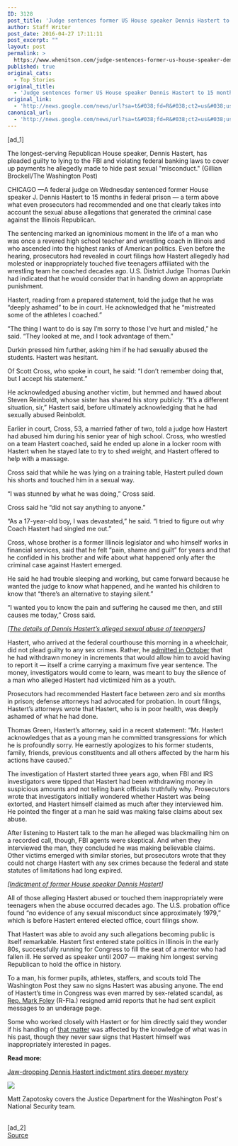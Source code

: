 ```yaml
---
ID: 3128
post_title: 'Judge sentences former US House speaker Dennis Hastert to 15 months in federal prison &#8211; Washington Post'
author: Staff Writer
post_date: 2016-04-27 17:11:11
post_excerpt: ""
layout: post
permalink: >
  https://www.whenitson.com/judge-sentences-former-us-house-speaker-dennis-hastert-to-15-months-in-federal-prison-washington-post/
published: true
original_cats:
  - Top Stories
original_title:
  - 'Judge sentences former US House speaker Dennis Hastert to 15 months in federal prison - Washington Post'
original_link:
  - 'http://news.google.com/news/url?sa=t&#038;fd=R&#038;ct2=us&#038;usg=AFQjCNFca9GFKChYyaCEqoqQwJgbWNt3Ug&#038;clid=c3a7d30bb8a4878e06b80cf16b898331&#038;cid=52779095759089&#038;ei=qvIgV6jaI9eJhQHc8qnoBw&#038;url=https://www.washingtonpost.com/world/national-security/victim-testifies-that-dennis-hastert-sexually-abused-him-as-a-17-year-old-boy-i-was-devastated/2016/04/27/b38791ea-07ef-11e6-b283-e79d81c63c1b_story.html'
canonical_url:
  - 'http://news.google.com/news/url?sa=t&#038;fd=R&#038;ct2=us&#038;usg=AFQjCNFca9GFKChYyaCEqoqQwJgbWNt3Ug&#038;clid=c3a7d30bb8a4878e06b80cf16b898331&#038;cid=52779095759089&#038;ei=qvIgV6jaI9eJhQHc8qnoBw&#038;url=https://www.washingtonpost.com/world/national-security/victim-testifies-that-dennis-hastert-sexually-abused-him-as-a-17-year-old-boy-i-was-devastated/2016/04/27/b38791ea-07ef-11e6-b283-e79d81c63c1b_story.html'
---
```

 [ad_1]
<br><div readability="36">  <p> <span class="pb-caption">The longest-serving Republican House speaker, Dennis Hastert, has pleaded guilty to lying to the FBI and violating federal banking laws to cover up payments he allegedly made to hide past sexual "misconduct." (Gillian Brockell/The Washington Post)</span> </p> </div><div id=""><p> <span class="dateline">CHICAGO —</span>A federal judge on Wednesday sentenced former House speaker J. Dennis Hastert to 15 months in federal prison — a term above what even prosecutors had recommended and one that clearly takes into account the sexual abuse allegations that generated the criminal case against the Illinois Republican. </p> <p>The sentencing marked an ignominious moment in the life of a man who was once a revered high school teacher and wrestling coach in Illinois and who ascended into the highest ranks of American politics. Even before the hearing, prosecutors had revealed in court filings how Hastert allegedly had molested or inappropriately touched five teenagers affiliated with the wrestling team he coached decades ago. U.S. District Judge Thomas Durkin had indicated that he would consider that in handing down an appropriate punishment. </p> <p>Hastert, reading from a prepared statement, told the judge that he was “deeply ashamed” to be in court. He acknowledged that he “mistreated some of the athletes I coached.”</p> <p>“The thing I want to do is say I’m sorry to those I’ve hurt and misled,” he said. “They looked at me, and I took advantage of them.”</p> <p>Durkin pressed him further, asking him if he had sexually abused the students. Hastert was hesitant.</p> <p>Of Scott Cross, who spoke in court, he said: “I don’t remember doing that, but I accept his statement.”</p> <p>He acknowledged abusing another victim, but hemmed and hawed about Steven Reinboldt, whose sister has shared his story publicly. “It’s a different situation, sir,” Hastert said, before ultimately acknowledging that he had sexually abused Reinboldt.</p> <p>Earlier in court, Cross, 53, a married father of two, told a judge how Hastert had abused him during his senior year of high school. Cross, who wrestled on a team Hastert coached, said he ended up alone in a locker room with Hastert when he stayed late to try to shed weight, and Hastert offered to help with a massage.</p> <p>Cross said that while he was lying on a training table, Hastert pulled down his shorts and touched him in a sexual way.</p> <p>“I was stunned by what he was doing,” Cross said.</p> <p>Cross said he “did not say anything to anyone.”</p> <p>“As a 17-year-old boy, I was devastated,” he said. “I tried to figure out why Coach Hastert had singled me out.”</p> <p>Cross, whose brother is a former Illinois legislator and who himself works in financial services, said that he felt “pain, shame and guilt” for years and that he confided in his brother and wife about what happened only after the criminal case against Hastert emerged.</p> <p>He said he had trouble sleeping and working, but came forward because he wanted the judge to know what happened, and he wanted his children to know that “there’s an alternative to staying silent.”</p> <p>“I wanted you to know the pain and suffering he caused me then, and still causes me today,” Cross said.</p> <p channel="wp.com" class="interstitial-link"> <i>[<a href="https://www.washingtonpost.com/world/national-security/prosecutors-offer-details-on-dennis-hasterts-alleged-sexual-abuse-of-teenagers/2016/04/08/5a96bd68-fcc8-11e5-80e4-c381214de1a3_story.html" title="www.washingtonpost.com">The details of Dennis Hastert’s alleged sexual abuse of teenagers</a>]</i> </p> <p>Hastert, who arrived at the federal courthouse this morning in a wheelchair, did not plead guilty to any sex crimes. Rather, he <a href="https://www.washingtonpost.com/politics/dennis-hastert-is-scheduled-to-plead-guilty-but-will-questions-be-answered/2015/10/27/f61c18aa-7cbc-11e5-afce-2afd1d3eb896_story.html" title="www.washingtonpost.com">admitted in October</a> that he had withdrawn money in increments that would allow him to avoid having to report it — itself a crime carrying a maximum five year sentence. The money, investigators would come to learn, was meant to buy the silence of a man who alleged Hastert had victimized him as a youth.</p> <p>Prosecutors had recommended Hastert face between zero and six months in prison; defense attorneys had advocated for probation. In court filings, Hastert’s attorneys wrote that Hastert, who is in poor health, was deeply ashamed of what he had done. </p> <p>Thomas Green, Hastert’s attorney, said in a recent statement: “Mr. Hastert acknowledges that as a young man he committed transgressions for which he is profoundly sorry. He earnestly apologizes to his former students, family, friends, previous constituents and all others affected by the harm his actions have caused.”</p> <p>The investigation of Hastert started three years ago, when FBI and IRS investigators were tipped that Hastert had been withdrawing money in suspicious amounts and not telling bank officials truthfully why. Prosecutors wrote that investigators initially wondered whether Hastert was being extorted, and Hastert himself claimed as much after they interviewed him. He pointed the finger at a man he said was making false claims about sex abuse. </p> <p>After listening to Hastert talk to the man he alleged was blackmailing him on a recorded call, though, FBI agents were skeptical. And when they interviewed the man, they concluded he was making believable claims. Other victims emerged with similar stories, but prosecutors wrote that they could not charge Hastert with any sex crimes because the federal and state statutes of limitations had long expired.</p> <p channel="wp.com" class="interstitial-link"> <i>[<a href="http://apps.washingtonpost.com/g/documents/politics/indictment-of-former-house-speaker-dennis-hastert/1565/" title="apps.washingtonpost.com">Indictment of former House speaker Dennis Hastert</a>]</i> </p> <p>All of those alleging Hastert abused or touched them inappropriately were teenagers when the abuse occurred decades ago. The U.S. probation office found “no evidence of any sexual misconduct since approximately 1979,” which is before Hastert entered elected office, court filings show. </p> <p>That Hastert was able to avoid any such allegations becoming public is itself remarkable. Hastert first entered state politics in Illinois in the early 80s, successfully running for Congress to fill the seat of a mentor who had fallen ill. He served as speaker until 2007 — making him longest serving Republican to hold the office in history.</p> <p> To a man, his former pupils, athletes, staffers, and scouts told The Washington Post they saw no signs Hastert was abusing anyone. The end of Hastert’s time in Congress was even marred by sex-related scandal, as <a href="http://www.washingtonpost.com/wp-dyn/content/article/2006/09/29/AR2006092901574.html" title="www.washingtonpost.com">Rep. Mark Foley</a> (R-Fla.) resigned amid reports that he had sent explicit messages to an underage page. </p> <p>Some who worked closely with Hastert or for him directly said they wonder if his handling of <a href="http://www.washingtonpost.com/wp-dyn/content/linkset/2006/10/03/LI2006100301024.html" title="www.washingtonpost.com">that matter</a> was affected by the knowledge of what was in his past, though they never saw signs that Hastert himself was inappropriately interested in pages. </p> <p channel="wp.com" class="interstitial-link"> <b>Read more:</b> </p> <p channel="wp.com" class="interstitial-link"> <a href="https://www.washingtonpost.com/news/morning-mix/wp/2015/05/29/jaw-dropping-dennis-hastert-indictment-stirs-deeper-mystery/" title="www.washingtonpost.com">Jaw-dropping Dennis Hastert indictment stirs deeper mystery</a> </p>   </div><div readability="32"><a href="http://www.washingtonpost.com/people/matt-zapotosky"><img src="http://www.whenitson.com/wp-content/uploads/2016/04/washpost_pic.jpg&w=180&h=180" data-threshold="480" class="post-body-headshot-left "/></a><p>Matt Zapotosky covers the Justice Department for the Washington Post's National Security team.</p></div>
<br>[ad_2]
<br><a href="http://news.google.com/news/url?sa=t&#038;fd=R&#038;ct2=us&#038;usg=AFQjCNFca9GFKChYyaCEqoqQwJgbWNt3Ug&#038;clid=c3a7d30bb8a4878e06b80cf16b898331&#038;cid=52779095759089&#038;ei=qvIgV6jaI9eJhQHc8qnoBw&#038;url=https://www.washingtonpost.com/world/national-security/victim-testifies-that-dennis-hastert-sexually-abused-him-as-a-17-year-old-boy-i-was-devastated/2016/04/27/b38791ea-07ef-11e6-b283-e79d81c63c1b_story.html">Source </a>